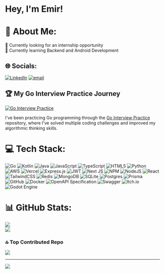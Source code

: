 # Hey, I'm Emir!


# 💫 About Me:
🔭 Currently looking for an internship opportunity<br>🌱 Currently learning Backend and Android Development


## 🌐 Socials:
[![LinkedIn](https://img.shields.io/badge/LinkedIn-%230077B5.svg?logo=linkedin&logoColor=white)](https://linkedin.com/in/emir-risyad-aa917319b) [![email](https://img.shields.io/badge/Email-D14836?logo=gmail&logoColor=white)](mailto:emirrsyd@gmail.com) 

## 🏆 My Go Interview Practice Journey

[![Go Interview Practice](https://img.shields.io/endpoint?url=https://raw.githubusercontent.com/RezaSi/go-interview-practice/main/badges/rimuhamu.json&style=for-the-badge&logo=go&logoColor=white)](https://github.com/RezaSi/go-interview-practice)

I've been practicing Go programming through the [Go Interview Practice](https://github.com/RezaSi/go-interview-practice) repository, where I've solved multiple coding challenges and improved my algorithmic thinking skills.

# 💻 Tech Stack:
![Go](https://img.shields.io/badge/go-%2300ADD8.svg?style=flat&logo=go&logoColor=white) ![Kotlin](https://img.shields.io/badge/kotlin-%237F52FF.svg?style=flat&logo=kotlin&logoColor=white) ![Java](https://img.shields.io/badge/java-%23ED8B00.svg?style=flat&logo=openjdk&logoColor=white) ![JavaScript](https://img.shields.io/badge/javascript-%23323330.svg?style=flat&logo=javascript&logoColor=%23F7DF1E) ![TypeScript](https://img.shields.io/badge/typescript-%23007ACC.svg?style=flat&logo=typescript&logoColor=white) ![HTML5](https://img.shields.io/badge/html5-%23E34F26.svg?style=flat&logo=html5&logoColor=white) ![Python](https://img.shields.io/badge/python-3670A0?style=flat&logo=python&logoColor=ffdd54) ![AWS](https://img.shields.io/badge/AWS-%23FF9900.svg?style=flat&logo=amazon-aws&logoColor=white) ![Vercel](https://img.shields.io/badge/vercel-%23000000.svg?style=flat&logo=vercel&logoColor=white) ![Express.js](https://img.shields.io/badge/express.js-%23404d59.svg?style=flat&logo=express&logoColor=%2361DAFB) ![JWT](https://img.shields.io/badge/JWT-black?style=flat&logo=JSON%20web%20tokens) ![Next JS](https://img.shields.io/badge/Next-black?style=flat&logo=next.js&logoColor=white) ![NPM](https://img.shields.io/badge/NPM-%23CB3837.svg?style=flat&logo=npm&logoColor=white) ![NodeJS](https://img.shields.io/badge/node.js-6DA55F?style=flat&logo=node.js&logoColor=white) ![React](https://img.shields.io/badge/react-%2320232a.svg?style=flat&logo=react&logoColor=%2361DAFB) ![TailwindCSS](https://img.shields.io/badge/tailwindcss-%2338B2AC.svg?style=flat&logo=tailwind-css&logoColor=white) ![Redis](https://img.shields.io/badge/redis-%23DD0031.svg?style=flat&logo=redis&logoColor=white) ![MongoDB](https://img.shields.io/badge/MongoDB-%234ea94b.svg?style=flat&logo=mongodb&logoColor=white) ![SQLite](https://img.shields.io/badge/sqlite-%2307405e.svg?style=flat&logo=sqlite&logoColor=white) ![Postgres](https://img.shields.io/badge/postgres-%23316192.svg?style=flat&logo=postgresql&logoColor=white) ![Prisma](https://img.shields.io/badge/Prisma-3982CE?style=flat&logo=Prisma&logoColor=white) ![GitHub](https://img.shields.io/badge/github-%23121011.svg?style=flat&logo=github&logoColor=white) ![Docker](https://img.shields.io/badge/docker-%230db7ed.svg?style=flat&logo=docker&logoColor=white) ![OpenAPI Specification](https://img.shields.io/badge/openapiinitiative-%23000000.svg?style=flat&logo=openapiinitiative&logoColor=white) ![Swagger](https://img.shields.io/badge/-Swagger-%23Clojure?style=flat&logo=swagger&logoColor=white) ![Itch.io](https://img.shields.io/badge/Itch-%23FF0B34.svg?style=flat&logo=Itch.io&logoColor=white) ![Godot Engine](https://img.shields.io/badge/GODOT-%23FFFFFF.svg?style=flat&logo=godot-engine)
# 📊 GitHub Stats:
![](https://github-readme-stats.vercel.app/api?username=rimuhamu&theme=dracula&hide_border=false&include_all_commits=true&count_private=true)<br/>
![](https://nirzak-streak-stats.vercel.app/?user=rimuhamu&theme=dracula&hide_border=false)<br/>
<!--![](https://github-readme-stats.vercel.app/api/top-langs/?username=rimuhamu&theme=dracula&hide_border=false&include_all_commits=true&count_private=false&layout=compact)-->

### 🔝 Top Contributed Repo
![](https://github-contributor-stats.vercel.app/api?username=rimuhamu&limit=5&theme=dark&combine_all_yearly_contributions=true)

---
[![](https://visitcount.itsvg.in/api?id=rimuhamu&icon=0&color=0)](https://visitcount.itsvg.in)

